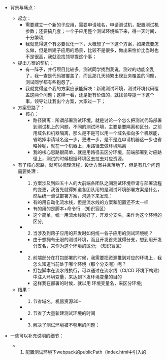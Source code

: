 

- 背景与痛点： 
  - 起念： 
    - 需要建立一个新的子应用，需要申请域名，申请测试机，配置测试机参数；还要搞几套；一个子应用整个测试环境搞下来，得一天时间，十分繁琐; 
    - 我就觉得这个有必要优化一下，大概想了一下这个方案，如果做要怎么做，但是新建子应用的场景，比较不是很多，做出来性价比当时也不是很高，我就没找领导提这个事；
  - 提出方案的契机：
    - 有一阵子，并行项目比较多，测试同学找到我说，测过的功能全乱了，我一查是代码被覆盖了，而且那几天频繁出现业务覆盖的问题，测试同学都有些抱怨了。
    - 我就觉得这个我的方案应该能解决：新建测试环境，测试环境代码覆盖这两个问题；这样一看，还是挺有价值的，就找领导提一下这个事，领导让让我出个方案，大家过一下；
  - 方案思路了：
    - 核心：
      - 路径隔离：所谓部署测试环境，就是讨论一个怎么把测试代码部署到测试机上的问题，不同的测试环境，主要是要隔离和区分。之前用域名和机器隔离，那么是不是可以用一个域名指向多个机器能，省略掉申请域名这一步，更进一步，是不是连申请机器这一步也省略掉呢，就在一个机器上，用路径去做环境隔离
      - 我的核心思路很简单，就是用路径去区分环境，前端部署到对应路径上，测试的时候根据环境区去拉去对应资源。
  - 有了核心思路，就可以梳理流程，设计方案并且落地了，但是有几个问题需要处理：
    - 1. 方案涉及到四五十人的大前端各团队之间测试环境申请与部署流程的变更，我首先就得知道各团队用的是测试环境部署方案是什么，然后统一测试部署方案，沟通下来发现：
      - 有的用自动化流水线，但是流水线的方案和配置还不太一样
      - 有的用的是脚本+命令行 （知识盲区）
      - 这个简单，统一用流水线就好了，开发分支名，来作为这个环境的区分;
    - 2. 当涉及到跨子应用的开发时如何统一各子应用的测试环境呢？
      - 由于想拥有无限的测试环境，而且开发首先就得分支，想到用开发分支名，来作为这个环境的区分; （知识盲区）
    - 2. 前端部分在打包部署的时候，我需要把资源推到对应的环境上，我怎么知道当前处于哪个环境（那个分支呢）呢？
      - 打包脚本在流水线执行，可以通过在流水线（CI/CD 环境下构建）中注入环境变量，来达到下发环境变量的目的
      - 这样我在部署的时候，就以用 环境变量名，来区分环境;
  - 结果：
    - 1. 节省域名，机器资源30+
    - 2. 节省了大量新建测试环境的时间
    - 3. 解决了测试环境被不够用的问题；

- 一些可以补充说明的细节：
  - 1. 配置测试环境下webpack的publicPath（index.html中引入的<script> <link>等标签中的资源路径前缀） 以及 WebpackManifestPlugin 里生成资源清单的资源前缀
  - 2. 改写路由跳转方法，以便于每次路由跳转都能带上参数
    - 改写之前的路由跳转方法，把history 跳转方法包一层，统一用这个跳转。



- 可能设计的知识与问题：

- 1. nginx 配置
  - 参数获取： 内建变量$arg_key 的值为当前请求中 key 所对应的查询值（问号传参的key）,  key大小写不敏感
  - nginx 基础配置

```

server {
        listen       80;  # 监听端口
        server_name  localhost;  # 服务器名称或IP地址

        # 对应路径 /app1 定位到 /var/www/app1
        location /app1/ {
            alias /var/www/app1/;  # 指定 app1 的静态资源目录
            index index.html;  # 指定默认文件
            try_files $uri $uri/ /app1/index.html;  # 支持 SPA，回退到 index.html
        }

        # 对应路径 /app2 定位到 /var/www/app2
        location /app2/ {
            alias /var/www/app2/;  # 指定 app2 的静态资源目录
            index index.html;  # 指定默认文件
            try_files $uri $uri/ /app2/index.html;  # 支持 SPA，回退到 index.html
        }

        # 默认根路径，返回主站点内容
        location / {
            root /var/www/main-site;  # 主站点目录
            index index.html;  # 指定默认文件
            try_files $uri $uri/ /index.html;  # 支持 SPA，回退到 index.html
        }
    }

```


- 2. 分支名的获取
  - 项目如果是在 CI/CD 环境下构建，一般通过通过配置流水线环境变量就行了。
    - 部署时，流水线注入的，本质上是用 Node.js 的 child_process 模块中的 execSync 函数


- 3. html里资源的引用及资源清单的生成
  - 配置测试环境下webpack的publicPath（index.html中引入的<script> <link>等标签中的资源路径前缀） 以及 WebpackManifestPlugin 里生成资源清单的资源前缀


- 4. 资源清理
  - 基座部署时，触发脚本，找出项目下超过15天未更新的（项目下就是各个分支资源了） 【命令有些长，不常用也不好记，用到再查就是了】


- 3. 脚本+命令行本地部署测试环境
  - 使用pm2-deploy， 配置好起配置文件ecosystem.config.js， 然后运行npm命令， 执行 pm2 deploy ecosystem.config.js 完成部署；


- 4. 业界还有什么方案？为什么不用docker
  - 业界还可以用docker 容器做这种隔离，但是docker 对于前端来说有些重，研究docker再去做这个可能时间就会脱的比较长，毕竟docker偏向运维多一些；